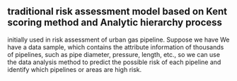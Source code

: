 traditional risk assessment model based on Kent scoring method and Analytic hierarchy process
--------------
initially used in risk assessment of urban gas pipeline. Suppose we have We have a data sample, which contains the attribute                information of thousands of pipelines, such as pipe diameter, pressure, length, etc., so we can use the data analysis method to           predict the possible risk of each pipeline and identify which pipelines or areas are high risk.
